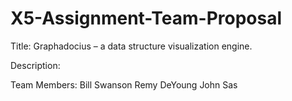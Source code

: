 # X5-Assignment-Team-Proposal
 
Title: Graphadocius – a data structure visualization engine.

Description:

Team Members:
Bill Swanson
Remy DeYoung
John Sas
